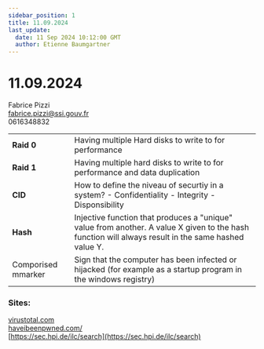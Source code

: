 ```yaml
---
sidebar_position: 1
title: 11.09.2024
last_update:
  date: 11 Sep 2024 10:12:00 GMT
  author: Etienne Baumgartner
---
```


# 11.09.2024

Fabrice Pizzi  
fabrice.pizzi@ssi.gouv.fr  
0616348832

|                    |                                                                                                                                                     |
| ------------------ | --------------------------------------------------------------------------------------------------------------------------------------------------- |
| **Raid 0**         | Having multiple Hard disks to write to for performance                                                                                              |
| **Raid 1**         | Having multiple hard disks to write to for performance and data duplication                                                                         |
| **CID**            | How to define the niveau of securtiy in a system? - Confidentiality - Integrity - Disponsibility                                                    |
| **Hash**           | Injective function that produces a "unique" value from another. A value X given to the hash function will always result in the same hashed value Y. |
| Comporised mmarker | Sign that the computer has been infected or hijacked (for example as a startup program in the windows registry)                                     |




### Sites: 
[virustotal.com](https://www.virustotal.com)  
[haveibeenpwned.com/](https://haveibeenpwned.com/)  
[https://sec.hpi.de/ilc/search](https://sec.hpi.de/ilc/search)
